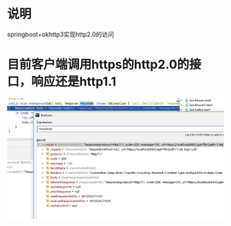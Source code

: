 # 说明
springboot+okhttp3实现http2.0的访问
# 目前客户端调用https的http2.0的接口，响应还是http1.1
![1](./assets/README-1615534505326.png)
